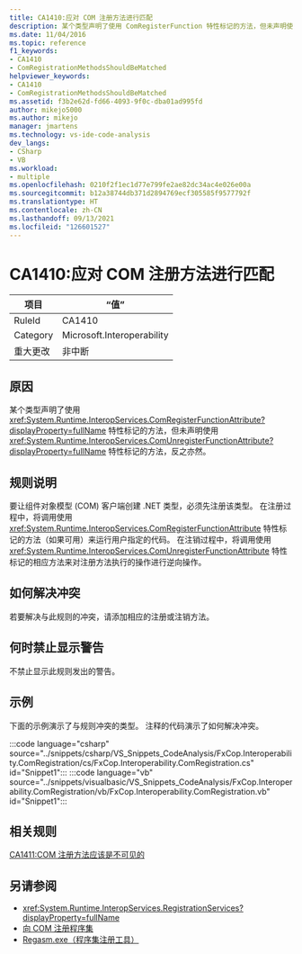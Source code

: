 ```yaml
---
title: CA1410:应对 COM 注册方法进行匹配
description: 某个类型声明了使用 ComRegisterFunction 特性标记的方法，但未声明使用 ComUnregisterFunction 特性标记的方法，反之亦然。
ms.date: 11/04/2016
ms.topic: reference
f1_keywords:
- CA1410
- ComRegistrationMethodsShouldBeMatched
helpviewer_keywords:
- CA1410
- ComRegistrationMethodsShouldBeMatched
ms.assetid: f3b2e62d-fd66-4093-9f0c-dba01ad995fd
author: mikejo5000
ms.author: mikejo
manager: jmartens
ms.technology: vs-ide-code-analysis
dev_langs:
- CSharp
- VB
ms.workload:
- multiple
ms.openlocfilehash: 0210f2f1ec1d77e799fe2ae82dc34ac4e026e00a
ms.sourcegitcommit: b12a38744db371d2894769ecf305585f9577792f
ms.translationtype: HT
ms.contentlocale: zh-CN
ms.lasthandoff: 09/13/2021
ms.locfileid: "126601527"
---
```

# <a name="ca1410-com-registration-methods-should-be-matched"></a>CA1410:应对 COM 注册方法进行匹配

|项目|“值”|
|-|-|
|RuleId|CA1410|
|Category|Microsoft.Interoperability|
|重大更改|非中断|

## <a name="cause"></a>原因

某个类型声明了使用 <xref:System.Runtime.InteropServices.ComRegisterFunctionAttribute?displayProperty=fullName> 特性标记的方法，但未声明使用 <xref:System.Runtime.InteropServices.ComUnregisterFunctionAttribute?displayProperty=fullName> 特性标记的方法，反之亦然。

## <a name="rule-description"></a>规则说明

要让组件对象模型 (COM) 客户端创建 .NET 类型，必须先注册该类型。 在注册过程中，将调用使用 <xref:System.Runtime.InteropServices.ComRegisterFunctionAttribute> 特性标记的方法（如果可用）来运行用户指定的代码。 在注销过程中，将调用使用 <xref:System.Runtime.InteropServices.ComUnregisterFunctionAttribute> 特性标记的相应方法来对注册方法执行的操作进行逆向操作。

## <a name="how-to-fix-violations"></a>如何解决冲突

若要解决与此规则的冲突，请添加相应的注册或注销方法。

## <a name="when-to-suppress-warnings"></a>何时禁止显示警告

不禁止显示此规则发出的警告。

## <a name="example"></a>示例

下面的示例演示了与规则冲突的类型。 注释的代码演示了如何解决冲突。

:::code language="csharp" source="../snippets/csharp/VS_Snippets_CodeAnalysis/FxCop.Interoperability.ComRegistration/cs/FxCop.Interoperability.ComRegistration.cs" id="Snippet1":::
:::code language="vb" source="../snippets/visualbasic/VS_Snippets_CodeAnalysis/FxCop.Interoperability.ComRegistration/vb/FxCop.Interoperability.ComRegistration.vb" id="Snippet1":::

## <a name="related-rules"></a>相关规则

[CA1411:COM 注册方法应该是不可见的](../code-quality/ca1411.md)

## <a name="see-also"></a>另请参阅

- <xref:System.Runtime.InteropServices.RegistrationServices?displayProperty=fullName>
- [向 COM 注册程序集](/dotnet/framework/interop/registering-assemblies-with-com)
- [Regasm.exe（程序集注册工具）](/dotnet/framework/tools/regasm-exe-assembly-registration-tool)
